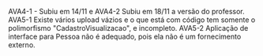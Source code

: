 AVA4-1 - Subiu em 14/11 e AVA4-2 Subiu em 18/11 a versão do professor.
AVA5-1 Existe vários upload vázios e o que está com código tem somente o polimorfismo "CadastroVisualizacao", e incompleto.
AVA5-2 Aplicação de interface para Pessoa não é adequado, pois ela não é um fornecimento externo.
